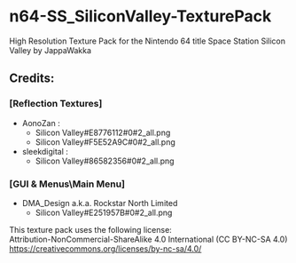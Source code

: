 # n64-SS_SiliconValley-TexturePack
High Resolution Texture Pack for the Nintendo 64 title Space Station Silicon Valley by JappaWakka

## Credits:<br />
### [Reflection Textures]<br />
* AonoZan :<br />
	* Silicon Valley#E8776112#0#2_all.png<br />
  * Silicon Valley#F5E52A9C#0#2_all.png<br />
* sleekdigital :<br />
	* Silicon Valley#86582356#0#2_all.png<br />
### [GUI & Menus\Main Menu]<br />
* DMA_Design a.k.a. Rockstar North Limited<br />
	* Silicon Valley#E251957B#0#2_all.png<br />

This texture pack uses the following license:<br />
Attribution-NonCommercial-ShareAlike 4.0 International (CC BY-NC-SA 4.0)<br />
https://creativecommons.org/licenses/by-nc-sa/4.0/
